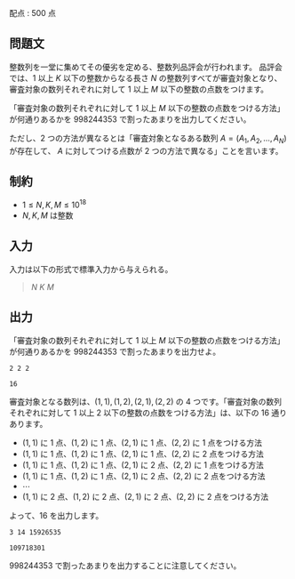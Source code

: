 配点 : $500$ 点

## 問題文

整数列を一堂に集めてその優劣を定める、整数列品評会が行われます。
品評会では、$1$ 以上 $K$ 以下の整数からなる長さ $N$ の整数列すべてが審査対象となり、
審査対象の数列それぞれに対して $1$ 以上 $M$ 以下の整数の点数をつけます。

「審査対象の数列それぞれに対して $1$ 以上 $M$ 以下の整数の点数をつける方法」が何通りあるかを $998244353$ で割ったあまりを出力してください。

ただし、$2$ つの方法が異なるとは「審査対象となるある数列 $A = (A_1, A_2, \ldots, A_N)$ が存在して、
$A$ に対してつける点数が $2$ つの方法で異なる」ことを言います。

## 制約

- $1 \leq N, K, M \leq 10^{18}$
- $N, K, M$ は整数

## 入力

入力は以下の形式で標準入力から与えられる。

> $N$ $K$ $M$

## 出力

「審査対象の数列それぞれに対して $1$ 以上 $M$ 以下の整数の点数をつける方法」が何通りあるかを $998244353$ で割ったあまりを出力せよ。

```input1
2 2 2
```

```output1
16
```

審査対象となる数列は、$(1, 1), (1, 2), (2, 1), (2, 2)$ の $4$ つです。「審査対象の数列それぞれに対して $1$ 以上 $2$ 以下の整数の点数をつける方法」は、以下の $16$ 通りあります。

- $(1, 1)$ に $1$ 点、$(1, 2)$ に $1$ 点、$(2, 1)$ に $1$ 点、$(2, 2)$ に $1$ 点をつける方法
- $(1, 1)$ に $1$ 点、$(1, 2)$ に $1$ 点、$(2, 1)$ に $1$ 点、$(2, 2)$ に $2$ 点をつける方法
- $(1, 1)$ に $1$ 点、$(1, 2)$ に $1$ 点、$(2, 1)$ に $2$ 点、$(2, 2)$ に $1$ 点をつける方法
- $(1, 1)$ に $1$ 点、$(1, 2)$ に $1$ 点、$(2, 1)$ に $2$ 点、$(2, 2)$ に $2$ 点をつける方法
- $\cdots$
- $(1, 1)$ に $2$ 点、$(1, 2)$ に $2$ 点、$(2, 1)$ に $2$ 点、$(2, 2)$ に $2$ 点をつける方法

よって、$16$ を出力します。

```input2
3 14 15926535
```

```output2
109718301
```

$998244353$ で割ったあまりを出力することに注意してください。
